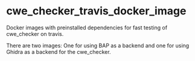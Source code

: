 # cwe_checker_travis_docker_image
Docker images with preinstalled dependencies for fast testing of cwe_checker on travis.

There are two images: One for using BAP as a backend and one for using Ghidra as a backend for the cwe_checker.
